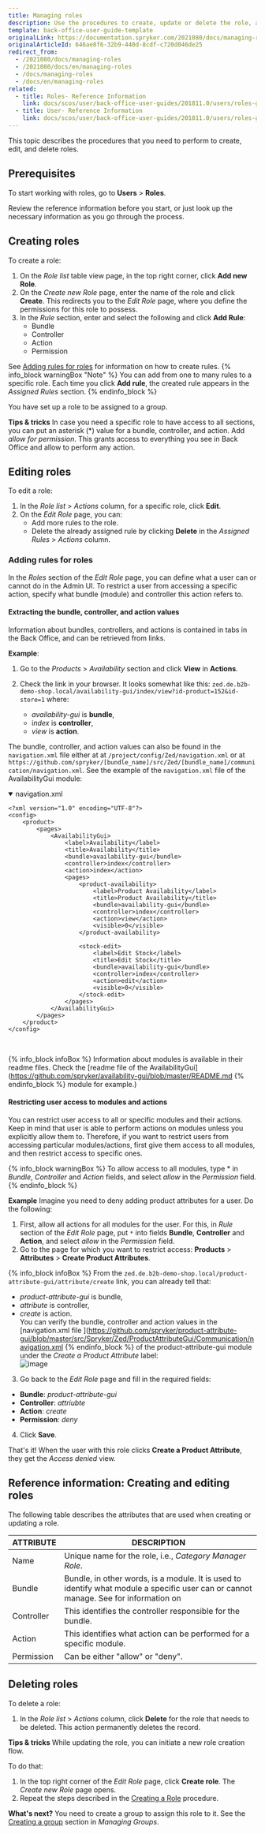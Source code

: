 ```yaml
---
title: Managing roles
description: Use the procedures to create, update or delete the role, add a rule for the role, and assign the role to a group in the Back Office.
template: back-office-user-guide-template
originalLink: https://documentation.spryker.com/2021080/docs/managing-roles
originalArticleId: 646ae8f6-32b9-440d-8cdf-c720d046de25
redirect_from:
  - /2021080/docs/managing-roles
  - /2021080/docs/en/managing-roles
  - /docs/managing-roles
  - /docs/en/managing-roles
related:
  - title: Roles- Reference Information
    link: docs/scos/user/back-office-user-guides/201811.0/users/roles-groups-and-users/references/roles-reference-information.html
  - title: User- Reference Information
    link: docs/scos/user/back-office-user-guides/201811.0/users/roles-groups-and-users/references/user-reference-information.html
---
```


This topic describes the procedures that you need to perform to create, edit, and delete roles.

## Prerequisites

To start working with roles, go to **Users** > **Roles**.

Review the reference information before you start, or just look up the necessary information as you go through the process.

## Creating roles

To create a role: 
1. On the *Role list* table view page, in the top right corner, click **Add new Role**.
2. On the *Create new Role* page, enter the name of the role and click **Create**. 
This redirects you to the *Edit Role* page, where you define the permissions for this role to possess.
3. In the *Rule* section, enter and select the following and click **Add Rule**:
    * Bundle
    * Controller
    * Action
    * Permission

See [Adding rules for roles](/docs/scos/user/back-office-user-guides/{{page.version}}/users/roles-groups-and-users/managing-roles.html#adding-rules-for-roles) for information on how to create rules.
{% info_block warningBox "Note" %}
You can add from one to many rules to a specific role. Each time you click **Add rule**, the created rule appears in the *Assigned Rules* section.
{% endinfo_block %}

You have set up a role to be assigned to a group. 

**Tips & tricks**
In case you need a specific role to have access to all sections, you can put an asterisk (*) value for a bundle, controller, and action. Add _allow for permission_. This grants access to everything you see in Back Office and allow to perform any action.


## Editing roles

To edit a role:

1. In the *Role list* > *Actions* column,  for a specific role, click **Edit**.
2. On the *Edit Role* page, you can:
    * Add more rules to the role.
    * Delete the already assigned rule by clicking **Delete** in the *Assigned Rules* > *Actions* column.

### Adding rules for roles

In the *Roles* section of the *Edit Role* page, you can define what a user can or cannot do in the Admin UI. To restrict a user from accessing a specific action, specify what bundle (module) and controller this action refers to.

#### Extracting the bundle, controller, and action values 

Information about bundles, controllers, and actions is contained in tabs in the Back Office, and can be retrieved from links. 

**Example**:
1. Go to the *Products* > *Availability* section and click **View** in **Actions**. 
2. Check the link in your browser. It looks somewhat like this: `zed.de.b2b-demo-shop.local/availability-gui/index/view?id-product=152&id-store=1`
where: 

    * *availability-gui* is **bundle**, 
    * i*ndex* is **controller**,
    * *view* is **action**.

The bundle, controller, and action values can also be found in the `navigation.xml` file either at 
at `/project/config/Zed/navigation.xml` or at ```https://github.com/spryker/[bundle_name]/src/Zed/[bundle_name]/communication/navigation.xml```. 
See the example of the `navigation.xml` file of the AvailabilityGui module:

<details open>
<summary>navigation.xml</summary>
   
```
<?xml version="1.0" encoding="UTF-8"?>
<config>
    <product>
        <pages>
            <AvailabilityGui>
                <label>Availability</label>
                <title>Availability</title>
                <bundle>availability-gui</bundle>
                <controller>index</controller>
                <action>index</action>
                <pages>
                    <product-availability>
                        <label>Product Availability</label>
                        <title>Product Availability</title>
                        <bundle>availability-gui</bundle>
                        <controller>index</controller>
                        <action>view</action>
                        <visible>0</visible>
                    </product-availability>

                    <stock-edit>
                        <label>Edit Stock</label>
                        <title>Edit Stock</title>
                        <bundle>availability-gui</bundle>
                        <controller>index</controller>
                        <action>edit</action>
                        <visible>0</visible>
                    </stock-edit>
                </pages>
            </AvailabilityGui>
        </pages>
    </product>
</config>
```
 <br>
</details>

{% info_block infoBox %}
Information about modules is available in their readme files. Check the [readme file of the AvailabilityGui](https://github.com/spryker/availability-gui/blob/master/README.md
{% endinfo_block %} module for example.)

#### Restricting user access to modules and actions

You can restrict user access to all or specific modules and their actions. 
Keep in mind that user is able to perform actions on modules unless you explicitly allow them to. Therefore, if you want to restrict users from accessing particular modules/actions, first give them access to all modules, and then restrict access to specific ones. 

{% info_block warningBox %}
To allow access to all modules, type * in *Bundle*, *Controller* and *Action* fields, and select _allow_ in the *Permission* field.
{% endinfo_block %}

**Example**
Imagine you need to deny adding product attributes for a user. Do the following:
1. First, allow all actions for all modules for the user. For this, in *Rule* section of the *Edit Role* page, put `*` into fields **Bundle**, **Controller** and **Action**, and select _allow_ in the *Permission* field.
2.  Go to the page for which you want to restrict access: **Products** > **Attributes** > **Create Product Attributes**.

{% info_block infoBox %}
From the `zed.de.b2b-demo-shop.local/product-attribute-gui/attribute/create` link, you can already tell that:<br>
- _product-attribute-gui_ is bundle,<br>
- _attribute_ is controller,<br>
- _create_ is action.<br>
You can verify the bundle, controller and action values in the [navigation.xml file ](https://github.com/spryker/product-attribute-gui/blob/master/src/Spryker/Zed/ProductAttributeGui/Communication/navigation.xml
{% endinfo_block %} of the product-attribute-gui module under the *Create a Product Attribute* label:<br>
![image](https://spryker.s3.eu-central-1.amazonaws.com/docs/User+Guides/Back+Office+User+Guides/Users+Control/Roles%2C+Groups+and+Users/Managing+Roles/Create+attribute.png)


3. Go back to the *Edit Role* page and fill in the required fields:
* **Bundle**: _product-attribute-gui_
* **Controller**: _attriubte_
* **Action**: _create_
* **Permission**: _deny_
4. Click **Save**.

That's it! When the user with this role clicks **Create a Product Attribute**, they get the *Access denied* view.

## Reference information: Creating and editing roles

The following table describes the attributes that are used when creating or updating a role.

| ATTRIBUTE | DESCRIPTION|
| --- | --- |
| Name | Unique name for the role, i.e., _Category Manager Role_. |
|Bundle  | Bundle, in other words, is a module. It is used to identify what module a specific user can or cannot manage. See for information on  |
|Controller  | This identifies the controller responsible for the bundle. |
| Action | This identifies what action can be performed for a specific module.  |
| Permission | Can be either "allow" or "deny". |

## Deleting roles

To delete a role: 

1. In the *Role list* > *Actions* column, click **Delete** for the role that needs to be deleted.
This action permanently deletes the record. 

**Tips & tricks**
While updating the role, you can initiate a new role creation flow.

To do that:
1.  In the top right corner of the *Edit Role* page, click **Create role**.
    The *Create new Role* page opens. 
2. Repeat the steps described in the [Creating a Role](/docs/scos/user/back-office-user-guides/{{page.version}}/users/roles-groups-and-users/managing-roles.html#creating-a-role) procedure.

**What's next?**
You need to create a group to assign this role to it. See the [Creating a group](/docs/scos/user/back-office-user-guides/{{page.version}}/users/roles-groups-and-users/managing-groups.html#creating-a-group) section in _Managing Groups_.

